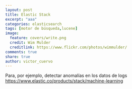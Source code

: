 ```yaml
---
layout: post
title: Elastic Stack
excerpt: "aaa"
categories: elasticsearch
tags: [motor de búsqueda,lucene]
image:
  feature: covers/write.png
  credit: Wim Mulder
  creditlink: https://www.flickr.com/photos/wimmulder/
comments: true
share: true
author: victor_cuervo
---
```


Para, por ejemplo, detectar anomalías en los datos de logs
https://www.elastic.co/products/stack/machine-learning
